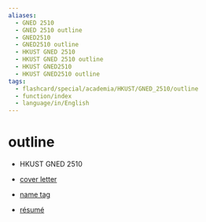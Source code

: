 ```yaml
---
aliases:
  - GNED 2510
  - GNED 2510 outline
  - GNED2510
  - GNED2510 outline
  - HKUST GNED 2510
  - HKUST GNED 2510 outline
  - HKUST GNED2510
  - HKUST GNED2510 outline
tags:
  - flashcard/special/academia/HKUST/GNED_2510/outline
  - function/index
  - language/in/English
---
```


# outline

- HKUST GNED 2510

- [cover letter](../../../cover%20letter.md)
- [name tag](../../../name%20tag.md)
- [résumé](../../../résumé.md)
